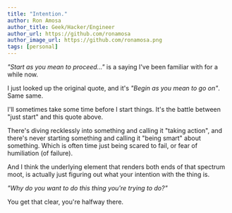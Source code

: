 ```yaml
---
title: "Intention."
author: Ron Amosa
author_title: Geek/Hacker/Engineer
author_url: https://github.com/ronamosa
author_image_url: https://github.com/ronamosa.png
tags: [personal]
---
```


_"Start as you mean to proceed..."_ is a saying I've been familiar with for a while now.

I just looked up the original quote, and it's _"Begin as you mean to go on"_. Same same.

I'll sometimes take some time before I start things. It's the battle between "just start" and this quote above.

There's diving recklessly into something and calling it "taking action", and there's never starting something and calling it "being smart" about something. Which is often time just being scared to fail, or fear of humiliation (of failure).

And I think the underlying element that renders both ends of that spectrum moot, is actually just figuring out what your intention with the thing is.

_"Why do you want to do this thing you're trying to do?"_

You get that clear, you're halfway there.
